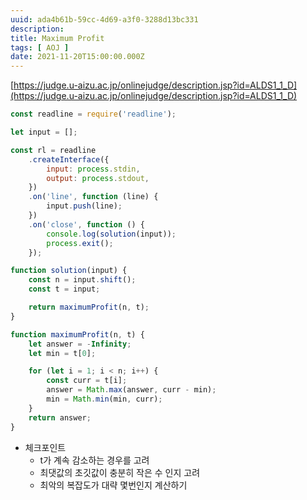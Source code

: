 ```yaml
---
uuid: ada4b61b-59cc-4d69-a3f0-3288d13bc331
description: 
title: Maximum Profit
tags: [ AOJ ]
date: 2021-11-20T15:00:00.000Z
---
```








[https://judge.u-aizu.ac.jp/onlinejudge/description.jsp?id=ALDS1_1_D](https://judge.u-aizu.ac.jp/onlinejudge/description.jsp?id=ALDS1_1_D)

```jsx
const readline = require('readline');

let input = [];

const rl = readline
    .createInterface({
        input: process.stdin,
        output: process.stdout,
    })
    .on('line', function (line) {
        input.push(line);
    })
    .on('close', function () {
        console.log(solution(input));
        process.exit();
    });

function solution(input) {
    const n = input.shift();
    const t = input;

    return maximumProfit(n, t);
}

function maximumProfit(n, t) {
    let answer = -Infinity;
    let min = t[0];

    for (let i = 1; i < n; i++) {
        const curr = t[i];
        answer = Math.max(answer, curr - min);
        min = Math.min(min, curr);
    }
    return answer;
}
```

- 체크포인트
    - t가 계속 감소하는 경우를 고려
    - 최댓값의 초깃값이 충분히 작은 수 인지 고려
    - 최악의 복잡도가 대략 몇번인지 계산하기